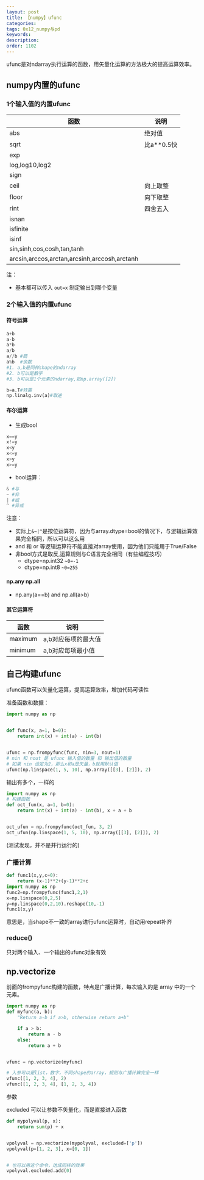 ```yaml
---
layout: post
title: 【numpy】ufunc
categories:
tags: 0x12_numpy与pd
keywords:
description:
order: 1102
---
```




ufunc是对ndarray执行运算的函数，用矢量化运算的方法极大的提高运算效率。  

## numpy内置的ufunc

### 1个输入值的内置ufunc

|函数|说明|
|--|--|
|abs|绝对值|
|sqrt|比a**0.5快|
|exp||
|log,log10,log2||
|sign||
|ceil|向上取整|
|floor|向下取整|
|rint|四舍五入|
|isnan||
|isfinite||
|isinf||
|sin,sinh,cos,cosh,tan,tanh||
|arcsin,arccos,arctan,arcsinh,arccosh,arctanh||

注：
- 基本都可以传入 `out=x` 制定输出到哪个变量


### 2个输入值的内置ufunc

#### 符号运算  


```python
a+b
a-b
a*b
a/b
a//b #商
a%b  #余数
#1. a,b是同样shape的ndarray
#2. b可以是数字
#3. b可以是1个元素的ndarray,如np.array([2])

b=a.T#转置
np.linalg.inv(a)#取逆
```

#### 布尔运算

- 生成bool
```python
x==y
x!=y
x<y
x<=y
x>y
x>=y
```

- bool运算：
```python
& #与
~ #非
| #或
^ #异或
```


注意：
- 实际上`&~|^`是按位运算符，因为与array.dtype=bool的情况下，与逻辑运算效果完全相同，所以可以这么用
- and 和 or 等逻辑运算符不能直接对array使用，因为他们只能用于True/False
- 非bool方式是取反,运算规则与C语言完全相同（有些编程技巧）
    - dtype=np.int32  `~0=-1`
    - dtype=np.int8   `~0=255`


#### np.any np.all

- np.any(a==b) and np.all(a>b)


#### 其它运算符

|函数|说明|
|--|--|
|maximum|a,b对应每项的最大值|
|minimum|a,b对应每项最小值|



## 自己构建ufunc

ufunc函数可以矢量化运算，提高运算效率，增加代码可读性


准备函数和数据：
```python
import numpy as np


def func(x, a=1, b=0):
    return int(x) + int(a) - int(b)


ufunc = np.frompyfunc(func, nin=3, nout=1)
# nin 和 nout 是 ufunc 输入值的数量 和 输出值的数量 
# 如果 nin 设定为2，那么x和a是矢量，b就用默认值
ufunc(np.linspace(1, 5, 10), np.array([[3], [2]]), 2)
```

输出有多个，一样的
```python
import numpy as np
# 构建函数
def oct_fun(x, a=1, b=0):
    return int(x) + int(a) - int(b), x + a + b


oct_ufun = np.frompyfunc(oct_fun, 3, 2)
oct_ufun(np.linspace(1, 5, 10), np.array([[3], [2]]), 2)
```
(测试发现，并不是并行运行的)

### 广播计算

```python
def func1(x,y,c=0):
    return (x-1)**2+(y-1)**2+c
import numpy as np
func2=np.frompyfunc(func1,2,1)
x=np.linspace(0,2,5)
y=np.linspace(0,2,10).reshape(10,-1)
func1(x,y)
```
意思是，当shape不一致的array进行ufunc运算时，自动用repeat补齐

### reduce()
只对两个输入、一个输出的ufunc对象有效

## np.vectorize
前面的frompyfunc构建的函数，特点是广播计算，每次输入的是 array 中的一个元素。

```python
import numpy as np
def myfunc(a, b):
    "Return a-b if a>b, otherwise return a+b"

    if a > b:
        return a - b
    else:
        return a + b


vfunc = np.vectorize(myfunc)

# 入参可以是list，数字，不同shape的array，规则与广播计算完全一样
vfunc([1, 2, 3, 4], 2)
vfunc([1, 2, 3, 4], [1, 2, 3, 4])
```

参数

excluded 可以让参数不矢量化，而是直接进入函数
```python
def mypolyval(p, x):
    return sum(p) + x


vpolyval = np.vectorize(mypolyval, excluded=['p'])
vpolyval(p=[1, 2, 3], x=[0, 1])


# 也可以用这个命令，达成同样的效果
vpolyval.excluded.add(0)
```

